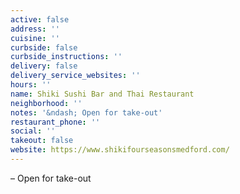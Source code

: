 ```yaml
---
active: false
address: ''
cuisine: ''
curbside: false
curbside_instructions: ''
delivery: false
delivery_service_websites: ''
hours: ''
name: Shiki Sushi Bar and Thai Restaurant
neighborhood: ''
notes: '&ndash; Open for take-out'
restaurant_phone: ''
social: ''
takeout: false
website: https://www.shikifourseasonsmedford.com/
---
```


&ndash; Open for take-out